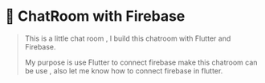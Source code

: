 # 📖 ChatRoom with Firebase

> This is a little chat room , I build this chatroom with Flutter and Firebase.
>
> My purpose is use Flutter to connect firebase make this chatroom can be use , also let me know how to connect firebase in flutter.
